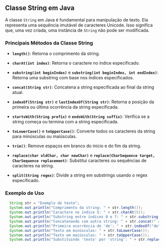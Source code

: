 ## Classe String em Java

A classe `String` em Java é fundamental para manipulação de texto. Ela representa uma sequência imutável de caracteres Unicode. Isso significa que, uma vez criada, uma instância de `String` não pode ser modificada.

### Principais Métodos da Classe String

- **`length()`**: Retorna o comprimento da string.
  
- **`charAt(int index)`**: Retorna o caractere no índice especificado.
  
- **`substring(int beginIndex)`** e **`substring(int beginIndex, int endIndex)`**: Retorna uma substring com base nos índices especificados.

- **`concat(String str)`**: Concatena a string especificada ao final da string atual.

- **`indexOf(String str)`** e **`lastIndexOf(String str)`**: Retorna a posição da primeira ou última ocorrência da string especificada.

- **`startsWith(String prefix)`** e **`endsWith(String suffix)`**: Verifica se a string começa ou termina com a string especificada.

- **`toLowerCase()`** e **`toUpperCase()`**: Converte todos os caracteres da string para minúsculas ou maiúsculas.

- **`trim()`**: Remove espaços em branco do início e do fim da string.

- **`replace(char oldChar, char newChar)`** e **`replace(CharSequence target, CharSequence replacement)`**: Substitui caracteres ou sequências de caracteres na string.

- **`split(String regex)`**: Divide a string em substrings usando o regex especificado.

### Exemplo de Uso

```java
  String str = "Exemplo de texto";
  System.out.println("Comprimento da string: " + str.length());
  System.out.println("Caractere no índice 5: " + str.charAt(5));
  System.out.println("Substring entre índices 0 e 7: " + str.substring(0, 7));
  System.out.println("Concatenando com outra string: " + str.concat(" adicionado"));
  System.out.println("Primeira ocorrência de 'de': " + str.indexOf("de"));
  System.out.println("Texto em minúsculas: " + str.toLowerCase());
  System.out.println("Texto em maiúsculas: " + str.toUpperCase());
  System.out.println("Substituindo 'texto' por 'string': " + str.replace("texto", "string"));
```
